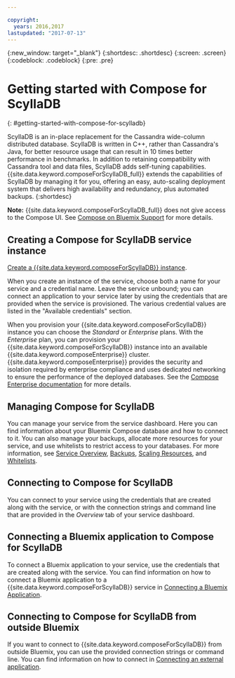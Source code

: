```yaml
---

copyright:
  years: 2016,2017
lastupdated: "2017-07-13"
---
```


{:new_window: target="_blank"}
{:shortdesc: .shortdesc}
{:screen: .screen}
{:codeblock: .codeblock}
{:pre: .pre}

# Getting started with Compose for ScyllaDB
{: #getting-started-with-compose-for-scylladb}

ScyllaDB is an in-place replacement for the Cassandra wide-column distributed database. ScyllaDB is written in C++, rather than Cassandra's Java, for better resource usage that can result in 10 times better performance in benchmarks. In addition to retaining compatibility with Cassandra tool and data files, ScyllaDB adds self-tuning capabilities. {{site.data.keyword.composeForScyllaDB_full}} extends the capabilities of ScyllaDB by managing it for you, offering an easy, auto-scaling deployment system that delivers high availability and redundancy, plus automated backups.
{:shortdesc}

**Note:** {{site.data.keyword.composeForScyllaDB_full}} does not give access to the Compose UI. See [Compose on Bluemix Support](https://help.compose.com/docs/bluemix-compose-support) for more details.

## Creating a Compose for ScyllaDB service instance

[Create a {{site.data.keyword.composeForScyllaDB}} instance](https://console.ng.bluemix.net/catalog/services/compose-for-scylladb/).

When you create an instance of the service, choose both a name for your service and a credential name. Leave the service unbound; you can connect an application to your service later by using the credentials that are provided when the service is provisioned. The various credential values are listed in the "Available credentials" section.

When you provision your {{site.data.keyword.composeForScyllaDB}} instance you can choose the *Standard* or *Enterprise* plans. With the *Enterprise* plan, you can provision your {{site.data.keyword.composeForScyllaDB}} instance into an available {{site.data.keyword.composeEnterprise}} cluster. {{site.data.keyword.composeEnterprise}} provides the security and isolation required by enterprise compliance and uses dedicated networking to ensure the performance of the deployed databases. See the [Compose Enterprise documentation](../ComposeEnterprise/index.html) for more details.

## Managing Compose for ScyllaDB

You can manage your service from the service dashboard. Here you can find information about your Bluemix Compose database and how to connect to it. You can also manage your backups, allocate more resources for your service, and use whitelists to restrict access to your databases. For more information, see [Service Overview](./dashboard-overview.html), [Backups](./dashboard-backups.html), [Scaling Resources](./dashboard-scaling-resources.html), and [Whitelists](./dashboard-whitelists.html).

## Connecting to Compose for ScyllaDB

You can connect to your service using the credentials that are created along with the service, or with the connection strings and command line that are provided in the *Overview* tab of your service dashboard.

## Connecting a Bluemix application to Compose for ScyllaDB

To connect a Bluemix application to your service, use the credentials that are created along with the service. You can find information on how to connect a Bluemix application to a {{site.data.keyword.composeForScyllaDB}} service in [Connecting a Bluemix Application](./connecting-bluemix-app.html).

## Connecting to Compose for ScyllaDB from outside Bluemix

If you want to connect to {{site.data.keyword.composeForScyllaDB}} from outside Bluemix, you can use the provided connection strings or command line. You can find information on how to connect in [Connecting an external application](./connecting-external.html).
